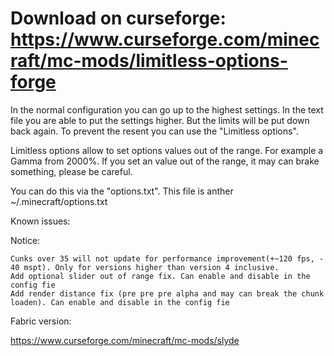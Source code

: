 # Download on curseforge: https://www.curseforge.com/minecraft/mc-mods/limitless-options-forge
In the normal configuration you can go up to the highest settings. In the text file you are able to put the settings higher. But the limits will be put down back again. To prevent the resent you can use the "Limitless options".

Limitless options allow to set options values out of the range. For example a Gamma from 2000%. If you set an value out of the range, it may can brake something, please be careful.

You can do this via the "options.txt". This file is anther ~/.minecraft/options.txt

Known issues:

     

Notice:

    Cunks over 35 will not update for performance improvement(+~120 fps, - 40 mspt). Only for versions higher than version 4 inclusive.
    Add optional slider out of range fix. Can enable and disable in the config fie
    Add render distance fix (pre pre pre alpha and may can break the chunk loaden). Can enable and disable in the config fie

 

Fabric version:

https://www.curseforge.com/minecraft/mc-mods/slyde
